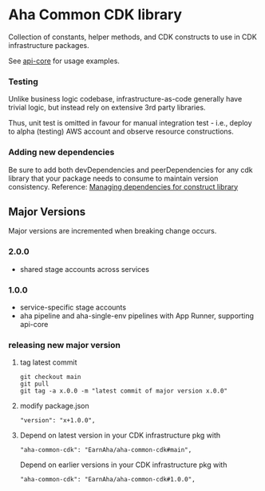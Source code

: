 # Aha Common CDK library

Collection of constants, helper methods, and CDK constructs to use in CDK infrastructure packages.

See [api-core](https://github.com/EarnAha/api-core/) for usage examples.

### Testing
Unlike business logic codebase, infrastructure-as-code generally have trivial logic, but instead rely on extensive 3rd party libraries.

Thus, unit test is omitted in favour for manual integration test - i.e., deploy to alpha (testing) AWS account and observe resource constructions.


### Adding new dependencies
Be sure to add both devDependencies and peerDependencies for any cdk library that your package needs to consume to maintain version consistency.
Reference: [Managing dependencies for construct library](https://tinyurl.com/manage-construct-dependencies)

## Major Versions
Major versions are incremented when breaking change occurs.

### 2.0.0
- shared stage accounts across services
### 1.0.0
- service-specific stage accounts 
- aha pipeline and aha-single-env pipelines with App Runner, supporting api-core

### releasing new major version
1. tag latest commit
    ```
    git checkout main
    git pull
    git tag -a x.0.0 -m "latest commit of major version x.0.0"
    ```

2. modify package.json
    ```
    "version": "x+1.0.0",
    ```

3. Depend on latest version in your CDK infrastructure pkg with
    ```
    "aha-common-cdk": "EarnAha/aha-common-cdk#main",
    ```
    
    Depend on earlier versions in your CDK infrastructure pkg with
    ```
    "aha-common-cdk": "EarnAha/aha-common-cdk#1.0.0",
    ```
